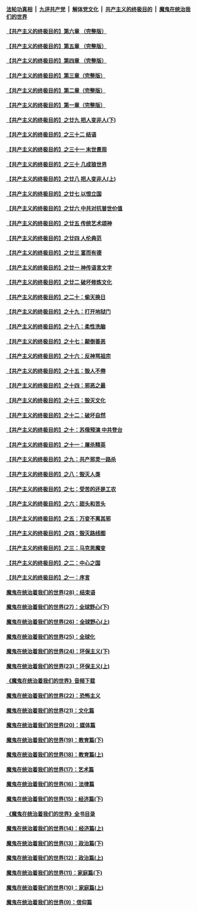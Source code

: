 ####  [法轮功真相](../../../../basic/blob/master/README.md?t=01020439) &nbsp;|&nbsp; [九评共产党](../../../../9ping.md/blob/master/README.md?t=01020439) &nbsp;|&nbsp; [解体党文化](../../../../jtdwh.md/blob/master/README.md?t=01020439)  &nbsp;|&nbsp; [共产主义的终极目的](../../../../gczydzjmd.md/blob/master/README.md?t=01020439) &nbsp;|&nbsp; [魔鬼在统治我们的世界](../../../../mgztzwmdsj.md/blob/master/README.md?t=01020439) 

#### [【共产主义的终极目的】第六章 （完整版）](../pages/nsc422/n11428913.md?t=01020439) 

#### [【共产主义的终极目的】第五章 （完整版）](../pages/nsc422/n11428912.md?t=01020439) 

#### [【共产主义的终极目的】第四章 （完整版）](../pages/nsc422/n11428907.md?t=01020439) 

#### [【共产主义的终极目的】第三章（完整版）](../pages/nsc422/n11428848.md?t=01020439) 

#### [【共产主义的终极目的】第二章（完整版）](../pages/nsc422/n11428831.md?t=01020439) 

#### [【共产主义的终极目的】第一章（完整版）](../pages/nsc422/n11417651.md?t=01020439) 

#### [【共产主义的终极目的】之廿九 把人变非人(下)](../pages/nsc422/n11344140.md?t=01020439) 

#### [【共产主义的终极目的】之三十二 结语](../pages/nsc422/n11360535.md?t=01020439) 

#### [【共产主义的终极目的】之三十一 末世景观](../pages/nsc422/n11351129.md?t=01020439) 

#### [【共产主义的终极目的】之三十 几成狼世界](../pages/nsc422/n11348280.md?t=01020439) 

#### [【共产主义的终极目的】之廿八 把人变非人(上)](../pages/nsc422/n11340492.md?t=01020439) 

#### [【共产主义的终极目的】之廿七 以恨立国](../pages/nsc422/n11336944.md?t=01020439) 

#### [【共产主义的终极目的】之廿六 中共对抗普世价值](../pages/nsc422/n11324785.md?t=01020439) 

#### [【共产主义的终极目的】之廿五 传统艺术颂神](../pages/nsc422/n11296396.md?t=01020439) 

#### [【共产主义的终极目的】之廿四 人伦典范](../pages/nsc422/n11296397.md?t=01020439) 

#### [【共产主义的终极目的】之廿三 富而有德](../pages/nsc422/n11283598.md?t=01020439) 

#### [【共产主义的终极目的】之廿一 神传语言文字](../pages/nsc422/n11263265.md?t=01020439) 

#### [【共产主义的终极目的】之廿二 破坏修炼文化](../pages/nsc422/n11245728.md?t=01020439) 

#### [【共产主义的终极目的】之二十：偷天换日](../pages/nsc422/n11238846.md?t=01020439) 

#### [【共产主义的终极目的】之十九：打开地狱门](../pages/nsc422/n11206376.md?t=01020439) 

#### [【共产主义的终极目的】之十八：柔性洗脑](../pages/nsc422/n11199994.md?t=01020439) 

#### [【共产主义的终极目的】之十七：颠倒善恶](../pages/nsc422/n11179782.md?t=01020439) 

#### [【共产主义的终极目的】之十六：反神骂祖宗](../pages/nsc422/n11166798.md?t=01020439) 

#### [【共产主义的终极目的】之十五：毁人不倦](../pages/nsc422/n11166792.md?t=01020439) 

#### [【共产主义的终极目的】之十四：邪恶之最](../pages/nsc422/n11150249.md?t=01020439) 

#### [【共产主义的终极目的】之十三：毁灭文化](../pages/nsc422/n11135227.md?t=01020439) 

#### [【共产主义的终极目的】之十二：破坏自然](../pages/nsc422/n11135214.md?t=01020439) 

#### [【共产主义的终极目的】之十：苏俄预演 中共登台](../pages/nsc422/n11118424.md?t=01020439) 

#### [【共产主义的终极目的】之十一：屠杀精英](../pages/nsc422/n11118442.md?t=01020439) 

#### [【共产主义的终极目的】之九：共产邪灵一路杀](../pages/nsc422/n11114139.md?t=01020439) 

#### [【共产主义的终极目的】之八：毁灭人类](../pages/nsc422/n11108503.md?t=01020439) 

#### [【共产主义的终极目的】之七：受苦的还是工农](../pages/nsc422/n11101809.md?t=01020439) 

#### [【共产主义的终极目的】之六：甜头和苦头](../pages/nsc422/n11096971.md?t=01020439) 

#### [【共产主义的终极目的】之五：万变不离其邪](../pages/nsc422/n11091285.md?t=01020439) 

#### [【共产主义的终极目的】之四：毁灭路线图](../pages/nsc422/n11086284.md?t=01020439) 

#### [【共产主义的终极目的】之三：马克思魔变](../pages/nsc422/n11061941.md?t=01020439) 

#### [【共产主义的终极目的】之二：中心之国](../pages/nsc422/n11047728.md?t=01020439) 

#### [【共产主义的终极目的】之一：序言](../pages/nsc422/n11086077.md?t=01020439) 

#### [魔鬼在统治着我们的世界(28)：结束语](../pages/nsc422/n10936246.md?t=01020439) 

#### [魔鬼在统治着我们的世界(27)：全球野心(下)](../pages/nsc422/n10928319.md?t=01020439) 

#### [魔鬼在统治着我们的世界(26)：全球野心(上)](../pages/nsc422/n10900318.md?t=01020439) 

#### [魔鬼在统治着我们的世界(25)：全球化](../pages/nsc422/n10788205.md?t=01020439) 

#### [魔鬼在统治着我们的世界(24)：环保主义(下)](../pages/nsc422/n10695307.md?t=01020439) 

#### [魔鬼在统治着我们的世界(23)：环保主义(上)](../pages/nsc422/n10688613.md?t=01020439) 

#### [《魔鬼在统治着我们的世界》音频下载](../pages/nsc422/n10635553.md?t=01020439) 

#### [魔鬼在统治着我们的世界(22)：恐怖主义](../pages/nsc422/n10614727.md?t=01020439) 

#### [魔鬼在统治着我们的世界(21)：文化篇](../pages/nsc422/n10597706.md?t=01020439) 

#### [魔鬼在统治着我们的世界(20)：媒体篇](../pages/nsc422/n10586579.md?t=01020439) 

#### [魔鬼在统治着我们的世界(19)：教育篇(下)](../pages/nsc422/n10564808.md?t=01020439) 

#### [魔鬼在统治着我们的世界(18)：教育篇(上)](../pages/nsc422/n10526970.md?t=01020439) 

#### [魔鬼在统治着我们的世界(17)：艺术篇](../pages/nsc422/n10499093.md?t=01020439) 

#### [魔鬼在统治着我们的世界(16)：法律篇](../pages/nsc422/n10485969.md?t=01020439) 

#### [魔鬼在统治着我们的世界(15)：经济篇(下)](../pages/nsc422/n10469975.md?t=01020439) 

#### [《魔鬼在统治着我们的世界》全书目录](../pages/nsc422/n10464261.md?t=01020439) 

#### [魔鬼在统治着我们的世界(14)：经济篇(上)](../pages/nsc422/n10457370.md?t=01020439) 

#### [魔鬼在统治着我们的世界(13)：政治篇(下)](../pages/nsc422/n10448270.md?t=01020439) 

#### [魔鬼在统治着我们的世界(12)：政治篇(上)](../pages/nsc422/n10444576.md?t=01020439) 

#### [魔鬼在统治着我们的世界(11)：家庭篇(下)](../pages/nsc422/n10440961.md?t=01020439) 

#### [魔鬼在统治着我们的世界(10)：家庭篇(上)](../pages/nsc422/n10435448.md?t=01020439) 

#### [魔鬼在统治着我们的世界(9)：信仰篇](../pages/nsc422/n10432159.md?t=01020439) 

